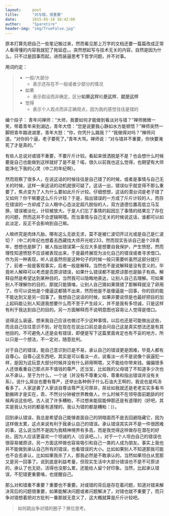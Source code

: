 ```yaml
---
layout:     post
title:      "对与错，很重要"
date:       2015-05-18 18:42:00
author:     "Sparetire"
header-img: "img/TrueFalse.jpg"
---
```


原本打算先把自己一些笔记搬过来，然而看见那上万字的文档还要一篇篇改成正常人看得懂的内容我就犯了拖延症。。突然想起写与技术无关的内容，自然是因为什么，只不过是因事而起，进而装逼思考下哲学问题，并不对事。

用词约定：

> * 一般/大部分
>	* 表示还存在不一般或者少部分的情况
> * 如果
>	* 表示假设而非确定，区分**如果这样**和**是这样**，**就是这样**
> * 觉得
>	* 表示个人观点而非正确观点，因为我的感觉往往是错的

编个段子：
青年问禅师：“大师，我要如何才能做到看淡对与错？”禅师微微一笑，带着青年来到湖边，青年大悟：“您是说要我心静如水方能顿悟？”禅师突然一脚把青年踹进湖里，青年大怒：“你，你凭什么踹我？” “我做得对吗？”禅师问道。“对你妈个逼，老子要死了。”青年大骂。禅师说：“对与错并不重要，你快要淹死了才是真的。”

有些人总说对或错不重要，不要斤斤计较。看起来很洒脱是不是？也会想什么时候要是自己也能做到这样就好了是不是？喏，很久以前我也这么觉得，也期望有大师能净化下我的心灵（中二的年纪啊）。

然而观察了很多人，在说这话的时候往往是自己错了的时候，或者是事情与自己无关的时候，这样一来这话的动机就很可疑了。这话一出，错误似乎就变得不那么重要了，焦点变为了人为什么要如此斤斤计较。仔细想想，这话的潜台词是老子错了又如何？你干嘛要这么斤斤计较？于是，指出错误的一方成了斤斤计较的人，而存在错误的一方却成了众人眼中心态淡定超凡脱俗的人，双方道德位置高低立马互换，错误被淡化，计较被放大。于是人们忘了事情的起因忘了事情的结果忘了存在的问题，然而这并不合逻辑啊喂。而当事情与自己无关的时候说这话，谁都可以如此淡定，反正不会影响到自己嘛。

人嘛终究是肉体凡胎，哪有这么无欲无求，莫不是被仁波切开过光或是自己是仁波切？（中二的年纪也想着去西藏找大师开光呢233，然而现实告诉自己是个2B青年，想想也是醉了）被人指出错误第一反应大多是想要自我保护，产生愤怒，然而理性知道愤怒不应该被表现出来，于是最终展现为淡化自己的错误或者寻求借口。作为另一种表现，听人说虽然但是这种句子的时候一般只需要听虽然这部分就行了，前者一般是客观事实，后者一般是解释。当然也不是说解释是没有意义的，毕竟听人解释可以考虑是否原谅错误，如果什么错误都不能原谅那也是脑子有病。解释自然是希望达到某种目的，当然我可以隐晦地表达，让别人自己去理解。可如果别人不理解你的目的，那就只能猜咯，让别人自己猜如果猜错了那解释就没了卵用了。你可以说他是个傻逼这都猜不出来，然而他是不是傻逼是一回事，你的目的能不能达到又是另一回事了。我想自己说话的时候，如果非要说但是也最好把目的加上起码能让别人知道我想要什么而不至于产生歧义，并不是我有多坦诚，只是这样有利于我达到自己的目的。另一方面解释而不说明意图也容易让人觉得是借口。

说得这么装逼，想来我自己应该也做过不少这种事情，以后也还是可能做出这些，而且自己往往意识不到，好在现在在说出口前总是会问自己这是真实想法还是有其他目的。不可避免人还是会有错误，即便是写下这篇里面肯定也有不妥的地方，所以只是一个想法，不一定对，随意批判。

对于自己的错误，能自己意识到已是不易，承认自己的错误更是困难，毕竟人都有自尊心。自尊心这东西吧，其实是可以看淡一点，说看淡一点不是说像个装逼犯一样，是因为这玩意大部分时候并没有什么卵用啊喂，又不能给你带来钱。偏偏很多人还很看重自己那点并不值钱的尊严，还当宝，比如我的父母错了不知道多少次也从不承认，至于为什么，一个谜（并没有不尊重父母，尊重和指出错误并没有关系）。说什么屌丝也要有尊严，还举出各种例子什么石油大王啊的，我说也是鸡汤看多了。人家逆袭了人家谈自尊谈尊严无可厚非，屌丝如我就还是老老实实多看书勤搬砖才是实在，乖，不然分分钟被世界教做人，什么时候不在领导面前跪舔的时候再谈这些吧。古人说了许多糟粕，不过想来能屈能伸那还是有道理的（好吧，其实是我认为对的都是有道理的，我认为错的都是糟粕：)）。

回到承认错误，我总是希望自己能够直面自己的阴暗面而不是去回避隐藏它，因为这样做太累，这点来说有利于我承认自己的错误。承认错误其实并不是一件很困难的事，这么说当然不是因为我精神境界有多高，而是我觉得这样做存在潜在的好处，因为人应该更喜欢一个坦诚的人（应该吧。。），对于一个人坦白自己的错误也很容易被原谅，另一方面这样做也容易吸引和自己一类的人成为朋友。事实上我也并不能做到承认自己所有的错误，也看错误的大小。比如如果别人不知道那我可能也不会去承认，比如如果我杀了人，那我必然是不敢承认的，当然如果坦白从宽那又是另一回事了。说到底是利益考量，但现实生活中大部分错误也不是不可原谅的，承认了也无妨，活得也没那么累，还能给人留个好印象。当然，比起承认错误，不犯错更重要咯，也提醒自己。

那么对和错重不重要？重要也不重要。对或错的背后是存在着问题，知道对错来解决背后的问题很重要，如果能解决问题或者问题解决了，对错也就不重要了，而只争对错想着把对方批判一番那就无意义了，这大概就算是斤斤计较吧。

> 如何跳出争对错的圈子？换位思考。
